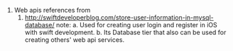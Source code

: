 1. Web apis references from
   1) http://swiftdeveloperblog.com/store-user-information-in-mysql-database/ 
   note: a. Used for creating user login and register in iOS with swift development.
         b. Its Database tier that also can be used for creating others' web api services. 
   
